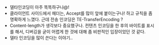 - 델타인코딩이 아주 똑똑하구나@!
- 클라이언트 사이드에서 헤더는, Accept를 많이 앞에 붙이는구나! 하고 규칙을 좀 명확하게 느꼈다. 근데 전송 인코딩은 TE-TransferEncoding ?
- Content-length가 생각보다 중요했구나. 컨텐츠 인코딩을 한 후의 바이트를 표시를 해서, 디버깅을 굳이 어렵게 한 것에 대해 좀 비판적인 입장이었던 것 같다. 
- 델타 인코딩을 많이 쓴다는 이야기..
